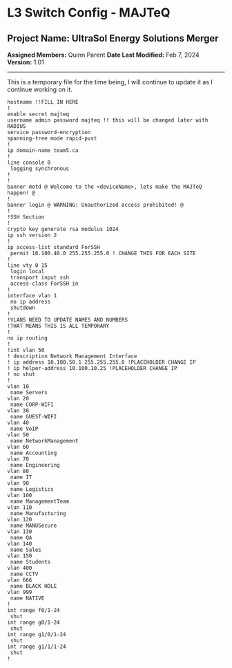 # L3 Switch Config - MAJTeQ
## Project Name: UltraSol Energy Solutions Merger
**Assigned Members:** Quinn Parent
**Date Last Modified:** Feb 7, 2024  
**Version:** 1.01  

---
This is a temporary file for the time being, I will continue to update it as I continue working on it.
```L3-Switch-Config
hostname !!FILL IN HERE
!
enable secret majteq
username admin password majteq !! this will be changed later with RADIUS
service password-encryption
spanning-tree mode rapid-pvst
!
ip domain-name team5.ca
!
line console 0
 logging synchronous
!
!
banner motd @ Welcome to the <deviceName>, lets make the MAJTeQ happen! @
!
banner login @ WARNING: Unauthorized access prohibited! @
!
!SSH Section
!
crypto key generate rsa modulus 1024
ip ssh version 2
!
ip access-list standard ForSSH
 permit 10.100.40.0 255.255.255.0 ! CHANGE THIS FOR EACH SITE
!
line vty 0 15
 login local
 transport input ssh
 access-class ForSSH in
!
interface vlan 1
 no ip address
 shutdown
!
!VLANS NEED TO UPDATE NAMES AND NUMBERS
!THAT MEANS THIS IS ALL TEMPORARY
!
no ip routing
!
!int vlan 50
! description Network Management Interface
! ip address 10.100.50.1 255.255.255.0 !PLACEHOLDER CHANGE IP
! ip helper-address 10.100.10.25 !PLACEHOLDER CHANGE IP
! no shut
!
vlan 10
 name Servers
vlan 20
 name CORP-WIFI
vlan 30
 name GUEST-WIFI
vlan 40
 name VoIP
vlan 50
 name NetworkManagement
vlan 60
 name Accounting
vlan 70
 name Engineering
vlan 80
 name IT
vlan 90
 name Logistics
vlan 100
 name ManagementTeam
vlan 110
 name Manufacturing
vlan 120
 name MANUSecure
vlan 130
 name QA
vlan 140
 name Sales
vlan 150
 name Students
vlan 400
 name CCTV
vlan 666
 name BLACK HOLE
vlan 999
 name NATIVE
!
int range f0/1-24
 shut
int range g0/1-24
 shut
int range g1/0/1-24
 shut
int range g1/1/1-24
 shut
!
```
